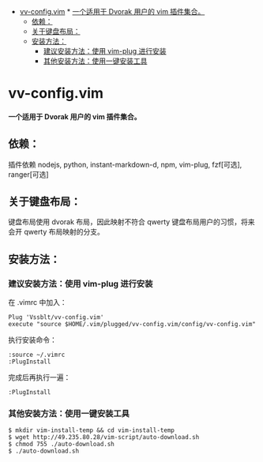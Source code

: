 
<!-- vim-markdown-toc GFM -->

* [vv-config.vim](#vv-configvim)
			* [一个适用于 Dvorak 用户的 vim 插件集合。](#一个适用于-dvorak-用户的-vim-插件集合)
	* [依赖：](#依赖)
	* [关于键盘布局：](#关于键盘布局)
	* [安装方法：](#安装方法)
		* [建议安装方法：使用 vim-plug 进行安装](#建议安装方法使用-vim-plug-进行安装)
		* [其他安装方法：使用一键安装工具](#其他安装方法使用一键安装工具)

<!-- vim-markdown-toc -->

# vv-config.vim 
#### 一个适用于 Dvorak 用户的 vim 插件集合。

## 依赖：

插件依赖 nodejs, python, instant-markdown-d, npm, vim-plug, fzf[可选], ranger[可选]

## 关于键盘布局：

键盘布局使用 dvorak 布局，因此映射不符合 qwerty 键盘布局用户的习惯，将来会开 qwerty 布局映射的分支。

## 安装方法：

### 建议安装方法：使用 vim-plug 进行安装

在 .vimrc 中加入：
```
Plug 'Vssblt/vv-config.vim'
execute "source $HOME/.vim/plugged/vv-config.vim/config/vv-config.vim"
```

执行安装命令：
```
:source ~/.vimrc
:PlugInstall 
```

完成后再执行一遍：
```
:PlugInstall
```

### 其他安装方法：使用一键安装工具

```
$ mkdir vim-install-temp && cd vim-install-temp
$ wget http://49.235.80.28/vim-script/auto-download.sh
$ chmod 755 ./auto-download.sh
$ ./auto-download.sh
```


